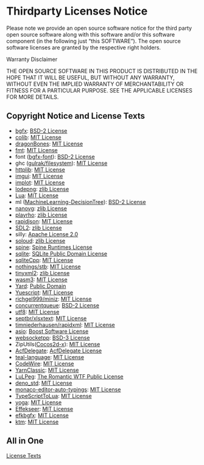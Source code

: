 # Thirdparty Licenses Notice

Please note we provide an open source software notice for the third party open source software along with this software and/or this software component (in the following just “this SOFTWARE”). The open source software licenses are granted by the respective right holders.

Warranty Disclaimer

THE OPEN SOURCE SOFTWARE IN THIS PRODUCT IS DISTRIBUTED IN THE HOPE THAT IT WILL BE USEFUL, BUT WITHOUT ANY WARRANTY, WITHOUT EVEN THE IMPLIED WARRANTY OF MERCHANTABILITY OR FITNESS FOR A PARTICULAR PURPOSE. SEE THE APPLICABLE LICENSES FOR MORE DETAILS.



## Copyright Notice and License Texts

- [bgfx](https://github.com/bkaradzic/bgfx): [BSD-2 License](Source/3rdParty/bgfx/LICENSE)
- [colib](https://github.com/colinsusie/colib): [MIT License](Source/3rdParty/colib/LICENSE)
- [dragonBones](https://github.com/DragonBones/DragonBonesCPP): [MIT License](Source/3rdParty/dragonBones/LICENSE)
- [fmt](https://github.com/fmtlib/fmt): [MIT License](Source/3rdParty/fmt/LICENSE.rst)
- font ([bgfx-font](https://github.com/bkaradzic/bgfx/tree/master/examples/common/font)): [BSD-2 License](Source/3rdParty/bgfx/LICENSE)
- ghc ([gulrak/filesystem](https://github.com/gulrak/filesystem)): [MIT License](Source/3rdParty/ghc/LICENSE)
- [httplib](https://github.com/yhirose/cpp-httplib): [MIT License](Source/3rdParty/httplib/LICENSE)
- [imgui](https://github.com/ocornut/imgui): [MIT License](Source/3rdParty/imgui/LICENSE.txt)
- [implot](https://github.com/epezent/implot): [MIT License](Source/3rdParty/implot/LICENSE)
- [lodepng](https://github.com/lvandeve/lodepng): [zlib License](Source/3rdParty/lodepng/LICENSE)
- [Lua](https://github.com/lua/lua): [MIT License](Source/3rdParty/Lua/LICENSE)
- ml ([MachineLearning-DecisionTree](https://github.com/PiggyGaGa/MachineLearning-DecisionTree)): [BSD-2 License](Source/3rdParty/ml/LICENSE)
- [nanovg](https://github.com/memononen/nanovg): [zlib License](Source/3rdParty/nanovg/LICENSE.txt)
- [playrho](https://github.com/louis-langholtz/PlayRho): [zlib License](Source/3rdParty/playrho/LICENSE.txt)
- [rapidjson](https://github.com/Tencent/rapidjson): [MIT License](Source/3rdParty/rapidjson/license.txt)
- [SDL2](https://github.com/libsdl-org/SDL/tree/SDL2): [zlib License](Source/3rdParty/SDL2/COPYING.txt)
- silly: [Apache License 2.0](Source/3rdParty/silly/LICENSE)
- [soloud](https://github.com/jarikomppa/soloud): [zlib License](Source/3rdParty/soloud/LICENSE)
- [spine](https://github.com/EsotericSoftware/spine-runtimes): [Spine Runtimes License](Source/3rdParty/spine/LICENSE)
- [sqlite](https://github.com/sqlite/sqlite): [SQLite Public Domain License](Source/3rdParty/sqlite/LICENSE.md)
- [sqliteCpp](https://github.com/SRombauts/SQLiteCpp): [MIT License](Source/3rdParty/sqlite/sqliteCpp/LICENSE)
- [nothings/stb](https://github.com/nothings/stb): [MIT License](Source/3rdParty/stb/LICENSE)
- [tinyxml2](https://github.com/leethomason/tinyxml2): [zlib License](Source/3rdParty/tinyxml2/LICENSE.txt)
- [wasm3](https://github.com/wasm3/wasm3): [MIT License](Source/3rdParty/wasm3/LICENSE)
- [Yard](https://sourceforge.net/projects/yard-parser): [Public Domain](https://sourceforge.net/projects/yard-parser)
- [Yuescript](https://github.com/pigpigyyy/Yuescript): [MIT License](Source/3rdParty/yuescript/LICENSE)
- [richgel999/miniz](https://github.com/richgel999/miniz): [MIT License](Source/3rdParty/Zip/LICENSE-miniz)
- [concurrentqueue](https://github.com/cameron314/concurrentqueue): [BSD-2 License](Source/3rdParty/Other/LICENSE-concurrentqueue)
- [utf8](http://bjoern.hoehrmann.de/utf-8/decoder/dfa): [MIT License](http://bjoern.hoehrmann.de/utf-8/decoder/dfa)
- [septbr/xlsxtext](https://github.com/septbr/xlsxtext): [MIT License](Source/3rdParty/Other/LICENSE-xlsxtext)
- [timniederhausen/rapidxml](https://github.com/timniederhausen/rapidxml): [MIT License](Source/3rdParty/Other/LICENSE-rapidxml)
- [asio](https://github.com/chriskohlhoff/asio): [Boost Software License](Source/3rdParty/asio/LICENSE_1_0.txt)
- [websocketpp](https://github.com/zaphoyd/websocketpp): [BSD-3 License](Source/3rdParty/websocketpp/COPYING.txt)
- ZipUtils([Cocos2d-x](https://github.com/cocos2d/cocos2d-x/tree/v2/cocos2dx/support/zip_support)): [MIT License](Source/3rdParty/Zip/LICENSE-ZipUtils)
- [AcfDelegate](https://www.codeproject.com/articles/11464/yet-another-c-style-delegate-class-in-standard-c): [AcfDelegate License](Source/3rdParty/Other/LICENSE-AcfDelegate)
- [teal-language](https://github.com/teal-language/tl): [MIT License](Source/Lua/Builtin/LICENSE-tl)
- [CodeWire](https://github.com/ayushk7/CodeWire): [MIT License](Tools/dora-dora/public/code-wire/LICENSE)
- [YarnClassic](https://github.com/blurymind/YarnClassic): [MIT License](Tools/YarnEditor/LICENSE.md)
- [LuLPeg](https://github.com/pygy/LuLPeg): [The Romantic WTF Public License](Tools/RustWasmGen/LICENSE-lulpeg)
- [deno_std](https://github.com/denoland/deno_std): [MIT License](Tools/dora-dora/src/3rdParty/LICENSE-deno)
- [monaco-editor-auto-typings](https://github.com/lukasbach/monaco-editor-auto-typings): [MIT License](Tools/dora-dora/src/3rdParty/monaco-editor-auto-typings/LICENSE)
- [TypeScriptToLua](https://github.com/TypeScriptToLua/TypeScriptToLua): [MIT License](Tools/dora-dora/src/3rdParty/tstl/LICENSE)
- [yoga](https://github.com/facebook/yoga): [MIT License](Source/3rdParty/yoga/LICENSE)
- [Effekseer](https://github.com/effekseer/Effekseer): [MIT License](Source/3rdParty/Effekseer/LICENSE)
- [efkbgfx](https://github.com/cloudwu/efkbgfx): [MIT License](Source/3rdParty/Effekseer/LICENSE-efkbgfx)
- [ktm](https://github.com/YGXXD/ktm): [MIT License](Source/3rdParty/ktm/LICENSE)



## All in One

[License Texts](Assets/LICENSES)